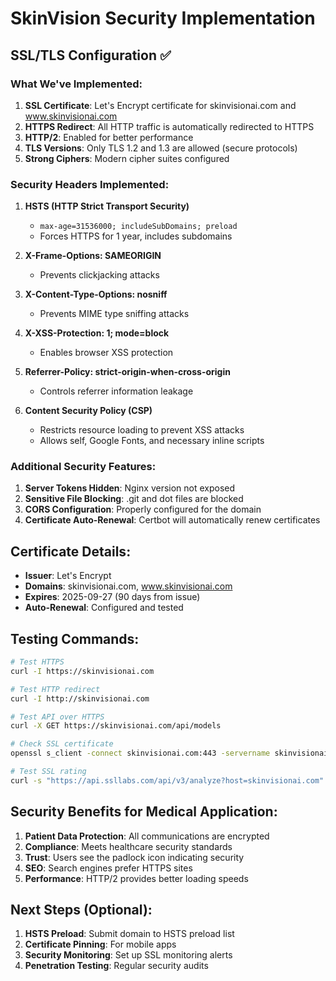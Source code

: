 # SkinVision Security Implementation

## SSL/TLS Configuration ✅

### What We've Implemented:

1. **SSL Certificate**: Let's Encrypt certificate for skinvisionai.com and www.skinvisionai.com
2. **HTTPS Redirect**: All HTTP traffic is automatically redirected to HTTPS
3. **HTTP/2**: Enabled for better performance
4. **TLS Versions**: Only TLS 1.2 and 1.3 are allowed (secure protocols)
5. **Strong Ciphers**: Modern cipher suites configured

### Security Headers Implemented:

1. **HSTS (HTTP Strict Transport Security)**
   - `max-age=31536000; includeSubDomains; preload`
   - Forces HTTPS for 1 year, includes subdomains

2. **X-Frame-Options: SAMEORIGIN**
   - Prevents clickjacking attacks

3. **X-Content-Type-Options: nosniff**
   - Prevents MIME type sniffing attacks

4. **X-XSS-Protection: 1; mode=block**
   - Enables browser XSS protection

5. **Referrer-Policy: strict-origin-when-cross-origin**
   - Controls referrer information leakage

6. **Content Security Policy (CSP)**
   - Restricts resource loading to prevent XSS attacks
   - Allows self, Google Fonts, and necessary inline scripts

### Additional Security Features:

1. **Server Tokens Hidden**: Nginx version not exposed
2. **Sensitive File Blocking**: .git and dot files are blocked
3. **CORS Configuration**: Properly configured for the domain
4. **Certificate Auto-Renewal**: Certbot will automatically renew certificates

## Certificate Details:

- **Issuer**: Let's Encrypt
- **Domains**: skinvisionai.com, www.skinvisionai.com
- **Expires**: 2025-09-27 (90 days from issue)
- **Auto-Renewal**: Configured and tested

## Testing Commands:

```bash
# Test HTTPS
curl -I https://skinvisionai.com

# Test HTTP redirect
curl -I http://skinvisionai.com

# Test API over HTTPS
curl -X GET https://skinvisionai.com/api/models

# Check SSL certificate
openssl s_client -connect skinvisionai.com:443 -servername skinvisionai.com

# Test SSL rating
curl -s "https://api.ssllabs.com/api/v3/analyze?host=skinvisionai.com"
```

## Security Benefits for Medical Application:

1. **Patient Data Protection**: All communications are encrypted
2. **Compliance**: Meets healthcare security standards
3. **Trust**: Users see the padlock icon indicating security
4. **SEO**: Search engines prefer HTTPS sites
5. **Performance**: HTTP/2 provides better loading speeds

## Next Steps (Optional):

1. **HSTS Preload**: Submit domain to HSTS preload list
2. **Certificate Pinning**: For mobile apps
3. **Security Monitoring**: Set up SSL monitoring alerts
4. **Penetration Testing**: Regular security audits
